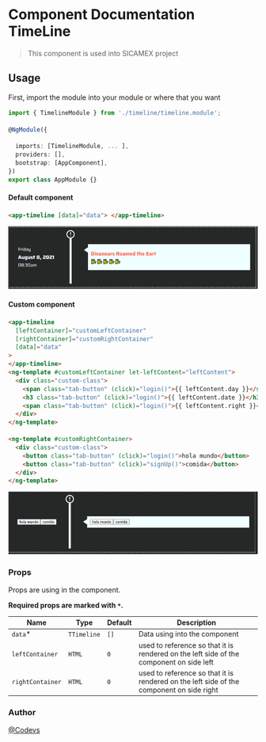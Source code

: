 # Component Documentation TimeLine

> This component is used into SICAMEX project

## Usage

First, import the module into your module or where that you want

```ts
import { TimelineModule } from './timeline/timeline.module';

@NgModule({

  imports: [TimelineModule, ... ],
  providers: [],
  bootstrap: [AppComponent],
})
export class AppModule {}
```

#### Default component

```html
<app-timeline [data]="data"> </app-timeline>
```

![Default component](src/assets/timeline-default.png)

#### Custom component

```html
<app-timeline
  [leftContainer]="customLeftContainer"
  [rightContainer]="customRightContainer"
  [data]="data"
>
</app-timeline>
<ng-template #customLeftContainer let-leftContent="leftContent">
  <div class="custom-class">
    <span class="tab-button" (click)="login()">{{ leftContent.day }}</span>
    <h3 class="tab-button" (click)="login()">{{ leftContent.date }}</h3>
    <span class="tab-button" (click)="login()">{{ leftContent.right }}</span>
  </div>
</ng-template>

<ng-template #customRightContainer>
  <div class="custom-class">
    <button class="tab-button" (click)="login()">hola mundo</button>
    <button class="tab-button" (click)="signUp()">comida</button>
  </div>
</ng-template>
```

![Custom component](src/assets/timeline-custom.png)

### Props

Props are using in the component.

**Required props are marked with `*`.**

| Name             | Type        | Default | Description                                                                              |
| ---------------- | ----------- | ------- | ---------------------------------------------------------------------------------------- |
| `data`\*         | `TTimeline` | `[]`    | Data using into the component                                                            |
| `leftContainer`  | `HTML`      | `0`     | used to reference so that it is rendered on the left side of the component on side left  |
| `rightContainer` | `HTML`      | `0`     | used to reference so that it is rendered on the left side of the component on side right |

### Author

[@Codevs](www.twitter/codevs_gd)
